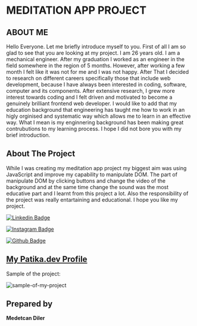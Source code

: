 # MEDITATION APP PROJECT
## ABOUT ME 
Hello Everyone. Let me briefly introduce myself to you. First of all I am so glad to see that you are looking at my project. I am 26 years old. I am a mechanical engineer. After my graduation I worked as an engineer in the field somewhere in the region of 5 months. However, after working a few month I felt like it was not for me and I was not happy. After That I decided to research on different careers specifically those that include web development, because I have always been interested in coding, software, computer and its components. After extensive research, I grew more interest towards coding and I felt driven and motivated to become a genuinely brilliant frontend web developer. I would like to add that my education background that engineering has taught me how to work in an higly orginised and systematic way which allows me to learn in an effective way. What I mean is my enginnering background has been making great contrubutions to my learning process. I hope I did not bore you with my brief introduction.

## About The Project
While I was creating my meditation app project my biggest aim was using JavaScript and improve my capability to manipulate DOM. The part of manipulate DOM by clicking buttons and change the video of the background and at the same time change the sound was the most educative part and I learnt from this project a lot. Also the responsibility of the project was really entartaining and educational. I hope you like my project.

[![Linkedin Badge](https://img.shields.io/badge/LinkedIn-0077B5?style=for-the-badge&logo=linkedin&logoColor=white)](https://www.linkedin.com/in/medetcandiler)

[![Instagram Badge](https://img.shields.io/badge/-Instagram-C13584?style=flat-quare&labelColor=C13584&logo=instagram&logoColor=white&link=link)](https://www.instagram.com/medetdiler/)

[![Github Badge](https://img.shields.io/badge/-Github-000?style=quare&labelColor=000&logo=Github&logoColor=white&link=link)](https://github.com/medetcandiler)

[My Patika.dev Profile](https://app.patika.dev/meddo)
---
Sample of the project:

![sample-of-my-project](https://github.com/medetcandiler/my-meditation-application-project/blob/main/sample-of-the-project.gif)

## Prepared by
**Medetcan Diler**

